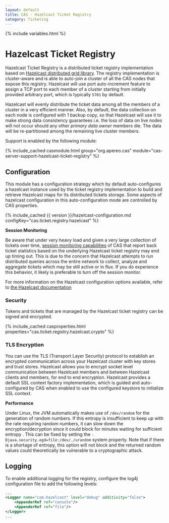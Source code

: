 ```yaml
---
layout: default
title: CAS - Hazelcast Ticket Registry
category: Ticketing
---
```


{% include variables.html %}

# Hazelcast Ticket Registry

Hazelcast Ticket Registry is a distributed ticket registry implementation
based on [Hazelcast distributed grid library](https://hazelcast.org/). The registry implementation is
cluster-aware and is able to auto-join a cluster of all the CAS nodes that expose this registry.
Hazelcast will use port auto-increment feature to assign a TCP port to each member of a cluster starting
from initially provided arbitrary port, which is typically `5701` by default.

Hazelcast will evenly distribute the ticket data among all the members of a cluster in a very
efficient manner. Also, by default, the data collection on each node is configured with 1 backup copy,
so that Hazelcast will use it to make strong data consistency guarantees i.e. the loss of data on
live nodes will not occur should any other *primary data owner* members die. The data will be
re-partitioned among the remaining live cluster members.

Support is enabled by the following module:

{% include_cached casmodule.html group="org.apereo.cas" module="cas-server-support-hazelcast-ticket-registry" %}

## Configuration

This module has a configuration strategy which by default auto-configures a hazelcast 
instance used by the ticket registry implementation to build and retrieve Hazelcast 
maps for its distributed tickets storage. Some aspects of hazelcast configuration in 
this auto-configuration mode are controlled by CAS properties.

{% include_cached {{ version }}/hazelcast-configuration.md configKey="cas.ticket.registry.hazelcast" %}

<div class="alert alert-warning"><strong>Session Monitoring</strong><p>Be aware that under 
very heavy load and given a very large collection of tickets 
over time, <a href="../monitoring/Configuring-Monitoring.html">session monitoring capabilities</a> of 
CAS that report back ticket statistics based on the underlying Hazelcast ticket 
registry may end up timing out. This is due to the concern that Hazelcast attempts 
to run distributed queries across the entire network to collect, analyze and 
aggregate tickets which may be still active or in flux. If you do experience 
this behavior, it likely is preferable to turn off the session monitor.
</p></div>

For more information on the Hazelcast configuration options available,
refer to [the Hazelcast documentation](https://docs.hazelcast.com/imdg/latest/)

### Security

Tokens and tickets that are managed by the Hazelcast ticket registry can be signed and encrypted.                        

{% include_cached casproperties.html properties="cas.ticket.registry.hazelcast.crypto" %}
     
### TLS Encryption

You can use the TLS (Transport Layer Security) protocol to establish an encrypted 
communication across your Hazelcast cluster with key stores and trust stores. Hazelcast allows you 
to encrypt socket level communication between Hazelcast members and 
between Hazelcast clients and members, for end to end encryption. Hazelcast provides a default 
SSL context factory implementation, which is guided and auto-configured by CAS when enabled to use the 
configured keystore to initialize SSL context.

<div class="alert alert-info"><strong>Performance</strong><p>
Under Linux, the JVM automatically makes use of <code>/dev/random</code> for the 
generation of random numbers. If this entropy is insufficient to keep up with the rate 
requiring random numbers, it can slow down the encryption/decryption since it could block for 
minutes waiting for sufficient entropy . This can be fixed 
by setting the <code>-Djava.security.egd=file:/dev/./urandom</code> system property.
Note that if there is a shortage of entropy, this option will not block 
and the returned random values could theoretically be vulnerable to a cryptographic attack.
</p></div>

## Logging

To enable additional logging for the registry, configure the log4j 
configuration file to add the following levels:

```xml
...
<Logger name="com.hazelcast" level="debug" additivity="false">
    <AppenderRef ref="console"/>
    <AppenderRef ref="file"/>
</Logger>
...
```
